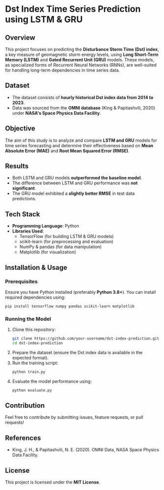 # Dst Index Time Series Prediction using LSTM & GRU

## Overview
This project focuses on predicting the **Disturbance Storm Time (Dst) index**, a key measure of geomagnetic storm energy levels, using **Long Short-Term Memory (LSTM)** and **Gated Recurrent Unit (GRU)** models. These models, as specialized forms of Recurrent Neural Networks (RNNs), are well-suited for handling long-term dependencies in time series data.

## Dataset
- The dataset consists of **hourly historical Dst index data from 2014 to 2023**.
- Data was sourced from the **OMNI database** (King & Papitashvili, 2020) under **NASA's Space Physics Data Facility**.

## Objective
The aim of this study is to analyze and compare **LSTM and GRU** models for time series forecasting and determine their effectiveness based on **Mean Absolute Error (MAE)** and **Root Mean Squared Error (RMSE)**.

## Results
- Both LSTM and GRU models **outperformed the baseline model**.
- The difference between LSTM and GRU performance was **not significant**.
- The GRU model exhibited a **slightly better RMSE** in test data predictions.

## Tech Stack
- **Programming Language**: Python
- **Libraries Used**:
  - TensorFlow (for building LSTM & GRU models)
  - scikit-learn (for preprocessing and evaluation)
  - NumPy & pandas (for data manipulation)
  - Matplotlib (for visualization)

## Installation & Usage
### Prerequisites
Ensure you have Python installed (preferably **Python 3.8+**). You can install required dependencies using:
```bash
pip install tensorflow numpy pandas scikit-learn matplotlib
```

### Running the Model
1. Clone this repository:
   ```bash
   git clone https://github.com/your-username/dst-index-prediction.git
   cd dst-index-prediction
   ```
2. Prepare the dataset (ensure the Dst index data is available in the expected format).
3. Run the training script:
   ```bash
   python train.py
   ```
4. Evaluate the model performance using:
   ```bash
   python evaluate.py
   ```

## Contribution
Feel free to contribute by submitting issues, feature requests, or pull requests!

## References
- King, J. H., & Papitashvili, N. E. (2020). OMNI Data, NASA Space Physics Data Facility.

## License
This project is licensed under the **MIT License**.
